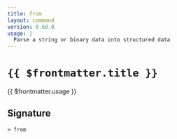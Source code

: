 ```yaml
---
title: from
layout: command
version: 0.60.0
usage: |
  Parse a string or binary data into structured data
---
```


# `{{ $frontmatter.title }}`

<div style='white-space: pre-wrap;'>{{ $frontmatter.usage }}</div>

## Signature

```> from ```
